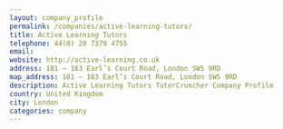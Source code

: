 ```yaml
---
layout: company_profile
permalink: /companies/active-learning-tutors/
title: Active Learning Tutors
telephone: 44(0) 20 7370 4755
email: 
website: http://active-learning.co.uk
address: 181 – 183 Earl’s Court Road, London SW5 9RD
map_address: 181 – 183 Earl’s Court Road, London SW5 9RD
description: Active Learning Tutors TutorCruncher Company Profile
country: United Kingdom
city: London
categories: company
---
```


